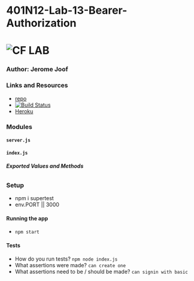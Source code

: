 # 401N12-Lab-13-Bearer-Authorization
![CF](http://i.imgur.com/7v5ASc8.png) LAB
=================================================

### Author: Jerome Joof 

### Links and Resources
* [repo](https://github.com/jjblues86/401N12-Lab-13-Bearer-Authorization)
* [![Build Status](https://www.travis-ci.com/jjblues86/401N12-Lab-11-Authentication.svg?branch=master)](https://www.travis-ci.com/jjblues86/401N12-Lab-11-Authentication)
* [Heroku]()



### Modules
#### `server.js`
#### `index.js`
##### Exported Values and Methods

###### 



### Setup
* npm i supertest
* env.PORT || 3000


#### Running the app
* `npm start`

#### Tests
* How do you run tests?
`npm node index.js`
* What assertions were made?
`can create one`
* What assertions need to be / should be made?
`can signin with basic`